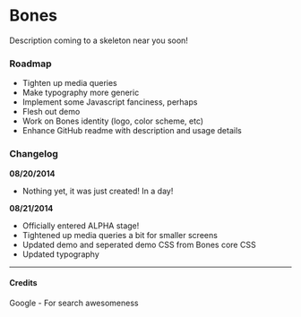 # Bones
Description coming to a skeleton near you soon!


### Roadmap  
* Tighten up media queries
* Make typography more generic
* Implement some Javascript fanciness, perhaps
* Flesh out demo
* Work on Bones identity (logo, color scheme, etc)
* Enhance GitHub readme with description and usage details


### Changelog
**08/20/2014** 
* Nothing yet, it was just created! In a day!

**08/21/2014**
* Officially entered ALPHA stage!
* Tightened up media queries a bit for smaller screens
* Updated demo and seperated demo CSS from Bones core CSS
* Updated typography

---

#### Credits
Google \- For search awesomeness  
